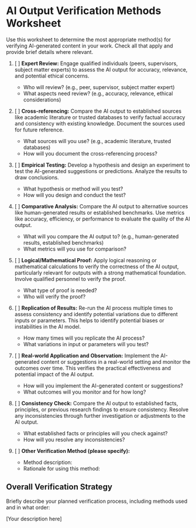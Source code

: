 # AI Output Verification Methods Worksheet

Use this worksheet to determine the most appropriate method(s) for verifying AI-generated content in your work. Check all that apply and provide brief details where relevant.

1. [ ] **Expert Review:** Engage qualified individuals (peers, supervisors, subject matter experts) to assess the AI output for accuracy, relevance, and potential ethical concerns.
   - Who will review? (e.g., peer, supervisor, subject matter expert)
   - What aspects need review? (e.g., accuracy, relevance, ethical considerations)

2. [ ] **Cross-referencing:** Compare the AI output to established sources like academic literature or trusted databases to verify factual accuracy and consistency with existing knowledge. Document the sources used for future reference.
   - What sources will you use? (e.g., academic literature, trusted databases)
   - How will you document the cross-referencing process?

3. [ ] **Empirical Testing:** Develop a hypothesis and design an experiment to test the AI-generated suggestions or predictions. Analyze the results to draw conclusions.
   - What hypothesis or method will you test?
   - How will you design and conduct the test?

4. [ ] **Comparative Analysis:** Compare the AI output to alternative sources like human-generated results or established benchmarks. Use metrics like accuracy, efficiency, or performance to evaluate the quality of the AI output.
   - What will you compare the AI output to? (e.g., human-generated results, established benchmarks)
   - What metrics will you use for comparison?

5. [ ] **Logical/Mathematical Proof:** Apply logical reasoning or mathematical calculations to verify the correctness of the AI output, particularly relevant for outputs with a strong mathematical foundation. Involve qualified personnel to verify the proof.
   - What type of proof is needed?
   - Who will verify the proof?

6. [ ] **Replication of Results:** Re-run the AI process multiple times to assess consistency and identify potential variations due to different inputs or parameters. This helps to identify potential biases or instabilities in the AI model.
   - How many times will you replicate the AI process?
   - What variations in input or parameters will you test?

7. [ ] **Real-world Application and Observation:** Implement the AI-generated content or suggestions in a real-world setting and monitor the outcomes over time. This verifies the practical effectiveness and potential impact of the AI output.
   - How will you implement the AI-generated content or suggestions?
   - What outcomes will you monitor and for how long?

8. [ ] **Consistency Check:** Compare the AI output to established facts, principles, or previous research findings to ensure consistency. Resolve any inconsistencies through further investigation or adjustments to the AI output.
   - What established facts or principles will you check against?
   - How will you resolve any inconsistencies?

9. [ ] **Other Verification Method (please specify):**
   - Method description:
   - Rationale for using this method:

## Overall Verification Strategy

Briefly describe your planned verification process, including methods used and in what order:

[Your description here]
